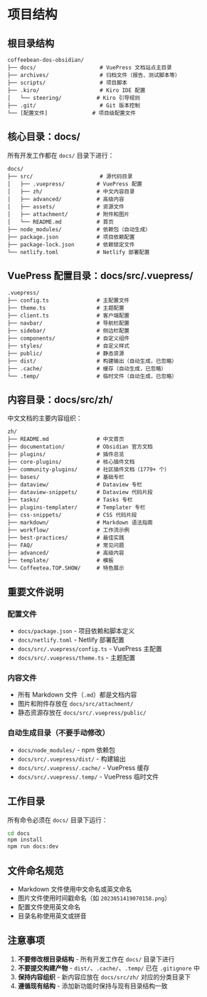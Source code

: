 # 项目结构

## 根目录结构

```
coffeebean-dos-obsidian/
├── docs/                    # VuePress 文档站点主目录
├── archives/                # 归档文件（报告、测试脚本等）
├── scripts/                 # 项目脚本
├── .kiro/                   # Kiro IDE 配置
│   └── steering/           # Kiro 引导规则
├── .git/                    # Git 版本控制
└── [配置文件]              # 项目级配置文件
```

## 核心目录：docs/

所有开发工作都在 `docs/` 目录下进行：

```
docs/
├── src/                     # 源代码目录
│   ├── .vuepress/          # VuePress 配置
│   ├── zh/                 # 中文内容目录
│   ├── advanced/           # 高级内容
│   ├── assets/             # 资源文件
│   ├── attachment/         # 附件和图片
│   └── README.md           # 首页
├── node_modules/           # 依赖包（自动生成）
├── package.json            # 项目依赖配置
├── package-lock.json       # 依赖锁定文件
└── netlify.toml            # Netlify 部署配置
```

## VuePress 配置目录：docs/src/.vuepress/

```
.vuepress/
├── config.ts               # 主配置文件
├── theme.ts                # 主题配置
├── client.ts               # 客户端配置
├── navbar/                 # 导航栏配置
├── sidebar/                # 侧边栏配置
├── components/             # 自定义组件
├── styles/                 # 自定义样式
├── public/                 # 静态资源
├── dist/                   # 构建输出（自动生成，已忽略）
├── .cache/                 # 缓存（自动生成，已忽略）
└── .temp/                  # 临时文件（自动生成，已忽略）
```

## 内容目录：docs/src/zh/

中文文档的主要内容组织：

```
zh/
├── README.md               # 中文首页
├── documentation/          # Obsidian 官方文档
├── plugins/                # 插件总览
├── core-plugins/           # 核心插件文档
├── community-plugins/      # 社区插件文档（1779+ 个）
├── bases/                  # 基础专栏
├── dataview/               # Dataview 专栏
├── dataview-snippets/      # Dataview 代码片段
├── tasks/                  # Tasks 专栏
├── plugins-templater/      # Templater 专栏
├── css-snippets/           # CSS 代码片段
├── markdown/               # Markdown 语法指南
├── workflow/               # 工作流示例
├── best-practices/         # 最佳实践
├── FAQ/                    # 常见问题
├── advanced/               # 高级内容
├── template/               # 模板
└── Coffeetea.TOP.SHOW/     # 特色展示
```

## 重要文件说明

### 配置文件
- `docs/package.json` - 项目依赖和脚本定义
- `docs/netlify.toml` - Netlify 部署配置
- `docs/src/.vuepress/config.ts` - VuePress 主配置
- `docs/src/.vuepress/theme.ts` - 主题配置

### 内容文件
- 所有 Markdown 文件（`.md`）都是文档内容
- 图片和附件存放在 `docs/src/attachment/`
- 静态资源存放在 `docs/src/.vuepress/public/`

### 自动生成目录（不要手动修改）
- `docs/node_modules/` - npm 依赖包
- `docs/src/.vuepress/dist/` - 构建输出
- `docs/src/.vuepress/.cache/` - VuePress 缓存
- `docs/src/.vuepress/.temp/` - VuePress 临时文件

## 工作目录

所有命令必须在 `docs/` 目录下运行：

```bash
cd docs
npm install
npm run docs:dev
```

## 文件命名规范

- Markdown 文件使用中文命名或英文命名
- 图片文件使用时间戳命名（如 `2023051419070158.png`）
- 配置文件使用英文命名
- 目录名称使用英文或拼音

## 注意事项

1. **不要修改根目录结构** - 所有开发工作在 `docs/` 目录下进行
2. **不要提交构建产物** - `dist/`、`.cache/`、`.temp/` 已在 `.gitignore` 中
3. **保持内容组织** - 新内容应放在 `docs/src/zh/` 对应的分类目录下
4. **遵循现有结构** - 添加新功能时保持与现有目录结构一致
